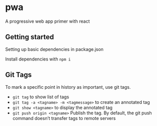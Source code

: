 # pwa
A progressive web app primer with react

## Getting started
Setting up basic dependencies in package.json

Install dependencies with
`npm i`

## Git Tags
To mark a specific point in history as important, use git tags.
- `git tag` to show list of tags
- `git tag -a <tagname> -m <tagmessage>` to create an annotated tag
- `git show <tagname>` to display the annotated tag
- `git push origin <tagname>` Publish the tag. By default, the git push command doesn’t transfer tags to remote servers